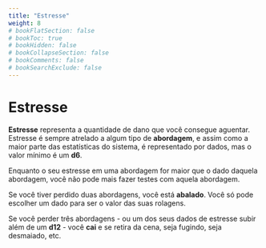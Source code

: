 ```yaml
---
title: "Estresse"
weight: 8
# bookFlatSection: false
# bookToc: true
# bookHidden: false
# bookCollapseSection: false
# bookComments: false
# bookSearchExclude: false
---
```


# Estresse

**Estresse** representa a quantidade de dano que você consegue aguentar. Estresse é sempre atrelado a algum tipo de **abordagem**, e assim como a maior parte das estatísticas do sistema, é representado por dados, mas o valor mínimo é um **d6**.

Enquanto o seu estresse em uma abordagem for maior que o dado daquela abordagem, você não pode mais fazer testes com aquela abordagem.

Se você tiver perdido duas abordagens, você está **abalado**. Você só pode escolher um dado para ser o valor das suas rolagens.

Se você perder três abordagens - ou um dos seus dados de estresse subir além de um **d12** - você **cai** e se retira da cena, seja fugindo, seja desmaiado, etc.